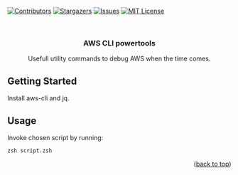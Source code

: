 <a name="readme-top"></a>

[![Contributors][contributors-shield]][contributors-url]
[![Stargazers][stars-shield]][stars-url]
[![Issues][issues-shield]][issues-url]
[![MIT License][license-shield]][license-url]

<!-- PROJECT LOGO -->
<br />
<div align="center">
  <a href="https://github.com/mmazurowski/script-aws-cli-powertools">
  </a>

<h3 align="center">AWS CLI powertools</h3>

  <p align="center">
    Usefull utility commands to debug AWS when the time comes.
    <br />
  </p>
</div>

<!-- GETTING STARTED -->

## Getting Started

Install aws-cli and jq.

## Usage

Invoke chosen script by running:

```shell
zsh script.zsh
```

<!-- USAGE EXAMPLES -->

<p align="right">(<a href="#readme-top">back to top</a>)</p>

<!-- MARKDOWN LINKS & IMAGES -->
<!-- https://www.markdownguide.org/basic-syntax/#reference-style-links -->

[contributors-shield]: https://img.shields.io/github/contributors/mmazurowski/script-aws-cli-powertools.svg

[contributors-url]: https://github.com/mmazurowski/script-aws-cli-powertools/graphs/contributors

[forks-shield]: https://img.shields.io/github/forks/mmazurowski/script-aws-cli-powertools.svg

[forks-url]: https://github.com/mmazurowski/script-aws-cli-powertools/network/members

[stars-shield]: https://img.shields.io/github/stars/mmazurowski/script-aws-cli-powertools.svg

[stars-url]: https://github.com/mmazurowski/script-aws-cli-powertools/stargazers

[issues-shield]: https://img.shields.io/github/issues/mmazurowski/script-aws-cli-powertools.svg

[issues-url]: https://github.com/mmazurowski/script-aws-cli-powertools/issues

[license-shield]: https://img.shields.io/github/license/mmazurowski/script-aws-cli-powertools.svg

[license-url]: https://github.com/mmazurowski/granted/blob/master/LICENSE.txt

[linkedin-url]: https://linkedin.com/in/marcinmazurowski
